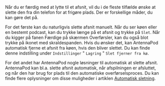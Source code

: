 Når du er færdig med at lytte til et afsnit, vil du i de fleste tilfælde ønske at
slette den fra din telefon for at frigøre plads. Der er forskellige måder, du
kan gøre det på.

For det første kan du naturligvis slette afsnit manuelt. Når du ser køen eller en
bestemt podcast, kan du trykke længe på et afsnit og trykke på `Slet`. Når du
kigger på fanen Færdige på skærmen Overførsler, kan du også blot trykke på
ikonet med skraldespanden. Hvis du ønsker det, kan AntennaPod automatisk fjerne
et afsnit fra køen, hvis den bliver slettet. Du kan finde denne indstilling
under `Indstillinger` " `Lagring` " `Slet fjerner fra kø`.

For det andet har AntennaPod nogle løsninger til automatisk at slette afsnit.
AntennaPod kan bl.a. slette afsnit automatisk, når afspilningen er afsluttet, og
når den har brug for plads til den automatiske overførselsproces. Du kan finde
flere oplysninger om disse muligheder i artiklen [Automatisk
sletning](/documentation/automation/deletion).
